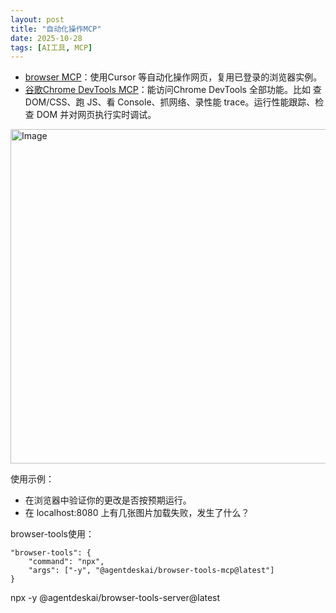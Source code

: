 ```yaml
---
layout: post
title: "自动化操作MCP"
date: 2025-10-28
tags: [AI工具, MCP]
---
```

- [browser MCP](https://browsermcp.io/)：使用Cursor 等自动化操作网页，复用已登录的浏览器实例。
- [谷歌Chrome DevTools MCP](https://github.com/ChromeDevTools/chrome-devtools-mcp)：能访问Chrome DevTools 全部功能。比如 查 DOM/CSS、跑 JS、看 Console、抓网络、录性能 trace。运行性能跟踪、检查 DOM 并对网页执行实时调试。

<img width="1002" height="535" alt="Image" src="https://github.com/user-attachments/assets/3b696351-8893-4ac8-b8bc-ad3bf19cd758" />

使用示例：

- 在浏览器中验证你的更改是否按预期运行。
- 在 localhost:8080 上有几张图片加载失败，发生了什么？


browser-tools使用：

```tsx
"browser-tools": {
    "command": "npx",
    "args": ["-y", "@agentdeskai/browser-tools-mcp@latest"]
}
```

npx -y @agentdeskai/browser-tools-server@latest
